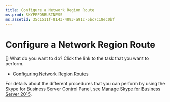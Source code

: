 ```yaml
---
title: Configure a Network Region Route
ms.prod: SKYPEFORBUSINESS
ms.assetid: 35c1511f-8143-4893-a91c-5bc7c18ec0bf
---
```



# Configure a Network Region Route
[]
What do you want to do? Click the link to the task that you want to perform.
  
    
    


-  [Configuring Network Region Routes](http://technet.microsoft.com/library/76993daa-76c2-4cec-8363-de8aebef0145.aspx)
    
  
For details about the different procedures that you can perform by using the Skype for Business Server Control Panel, see  [Manage Skype for Business Server 2015](manage-skype-for-business-server-2015.md).
